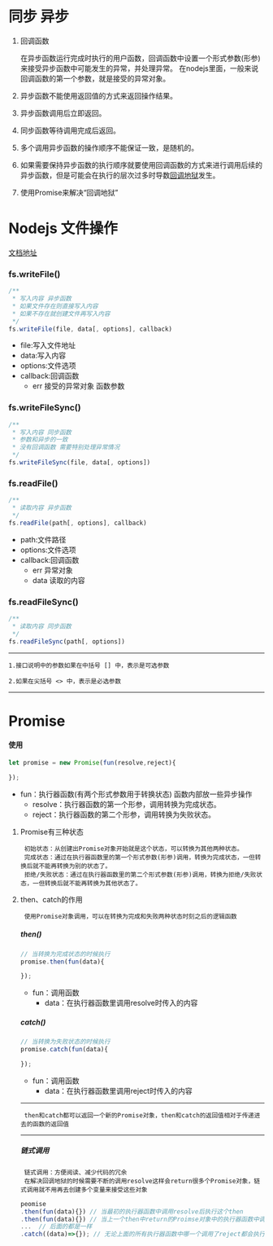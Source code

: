 # 同步 异步
1. 回调函数
    
    在异步函数运行完成时执行的用户函数，回调函数中设置一个形式参数(形参)来接受异步函数中可能发生的异常，并处理异常。
    在nodejs里面，一般来说回调函数的第一个参数，就是接受的异常对象。
2. 异步函数不能使用返回值的方式来返回操作结果。
3. 异步函数调用后立即返回。
4. 同步函数等待调用完成后返回。
5. 多个调用异步函数的操作顺序不能保证一致，是随机的。
6. 如果需要保持异步函数的执行顺序就要使用回调函数的方式来进行调用后续的异步函数，但是可能会在执行的层次过多时导数[回调地狱](https://www.cnblogs.com/yu412/p/11717701.html)发生。
7. 使用Promise来解决“回调地狱”

# Nodejs 文件操作
[文档地址](http://nodejs.cn/api/fs.html)
    
### fs.writeFile()
```js
/**
 * 写入内容 异步函数
 * 如果文件存在则直接写入内容
 * 如果不存在就创建文件再写入内容
 */
fs.writeFile(file, data[, options], callback)
```

 - file:写入文件地址
 - data:写入内容
 - options:文件选项
 - callback:回调函数
    + err 接受的异常对象 函数参数

### fs.writeFileSync()
```js
/** 
 * 写入内容 同步函数
 * 参数和异步的一致
 * 没有回调函数 需要特别处理异常情况
 */
fs.writeFileSync(file, data[, options])
```

### fs.readFile()
```js
/** 
 * 读取内容 异步函数
 */
fs.readFile(path[, options], callback)
```
- path:文件路径
- options:文件选项
- callback:回调函数
    + err 异常对象
    + data 读取的内容

### fs.readFileSync()
```js
/** 
 * 读取内容 同步函数
 */
fs.readFileSync(path[, options])
```

---

    1.接口说明中的参数如果在中括号 [] 中，表示是可选参数

    2.如果在尖括号 <> 中，表示是必选参数

---

# Promise
#### 使用
```js
let promise = new Promise(fun(resolve,reject){

});
```
- fun：执行器函数(有两个形式参数用于转换状态) 函数内部放一些异步操作
    + resolve：执行器函数的第一个形参，调用转换为完成状态。
    + reject：执行器函数的第二个形参，调用转换为失败状态。
1. Promise有三种状态
    
        初始状态：从创建出Promise对象开始就是这个状态，可以转换为其他两种状态。
        完成状态：通过在执行器函数里的第一个形式参数(形参)调用，转换为完成状态，一但转换后就不能再转换为别的状态了。
        拒绝/失败状态：通过在执行器函数里的第二个形式参数(形参)调用，转换为拒绝/失败状态，一但转换后就不能再转换为其他状态了。
2. then、catch的作用

        使用Promise对象调用，可以在转换为完成和失败两种状态时刻之后的逻辑函数
    ##### then()
    ```js
    // 当转换为完成状态的时候执行
    promise.then(fun(data){

    });
    ```
    - fun：调用函数
        + data：在执行器函数里调用resolve时传入的内容

    ##### catch()
    ```js
    // 当转换为失败状态的时候执行 
    promise.catch(fun(data){

    });
    ```
    - fun：调用函数
        + data：在执行器函数里调用reject时传入的内容
    ---
        then和catch都可以返回一个新的Promise对象，then和catch的返回值相对于传递进去的函数的返回值
    ---
    ##### 链式调用
        链式调用：方便阅读、减少代码的冗余
        在解决回调地狱的时候需要不断的调用resolve这样会return很多个Promise对象，链式调用就不用再去创建多个变量来接受这些对象

    ```js
    peomise
    .then(fun(data){}) // 当最初的执行器函数中调用resolve后执行这个then
    .then(fun(data){}) // 当上一个then中return的Proimse对象中的执行器函数中调用resolve后执行这个then
    ...  // 后面的都是一样
    .catch((data)=>{}); // 无论上面的所有执行器函数中哪一个调用了reject都会执行这个catch
    ```